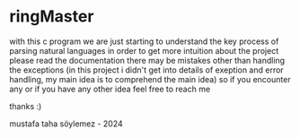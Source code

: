 # ringMaster
with this c program we are just starting to understand the key process of parsing natural languages
in order to get more intuition about the project please read the documentation
there may be mistakes other than handling the exceptions (in this project i didn't get into details of exeption and error handling, my main idea is to comprehend the main idea)
so if you encounter any or if you have any other idea feel free to reach me

thanks :)

mustafa taha söylemez - 2024

